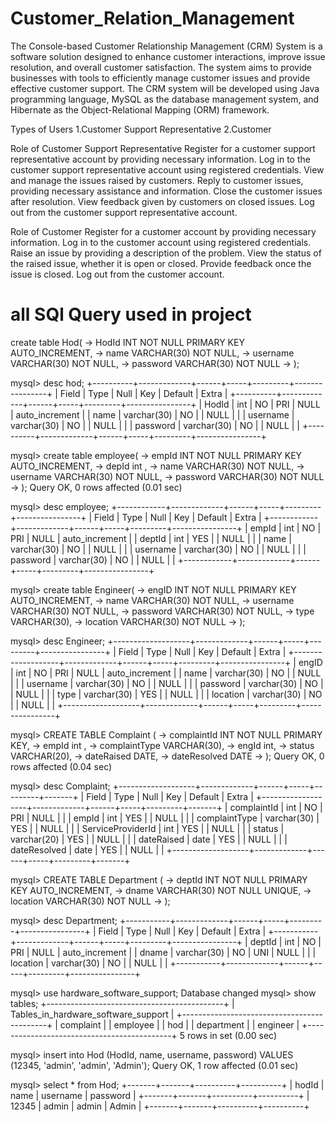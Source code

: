 # Customer_Relation_Management
The Console-based Customer Relationship Management (CRM) System is a software solution designed to enhance customer interactions, improve issue resolution, and overall customer satisfaction. The system aims to provide businesses with tools to efficiently manage customer issues and provide effective customer support. The CRM system will be developed using Java programming language, MySQL as the database management system, and Hibernate as the Object-Relational Mapping (ORM) framework.

Types of Users
1.Customer Support Representative
2.Customer

Role of Customer Support Representative
Register for a customer support representative account by providing necessary information.
Log in to the customer support representative account using registered credentials.
View and manage the issues raised by customers.
Reply to customer issues, providing necessary assistance and information.
Close the customer issues after resolution.
View feedback given by customers on closed issues.
Log out from the customer support representative account.

Role of Customer
Register for a customer account by providing necessary information.
Log in to the customer account using registered credentials.
Raise an issue by providing a description of the problem.
View the status of the raised issue, whether it is open or closed.
Provide feedback once the issue is closed.
Log out from the customer account.




# all SQl Query used in project
create table Hod(
    ->  HodId INT NOT NULL PRIMARY KEY AUTO_INCREMENT,
    ->   name VARCHAR(30) NOT NULL,
    ->  username VARCHAR(30) NOT NULL,
    ->   password VARCHAR(30) NOT NULL
    -> );

mysql> desc hod;
+----------+-------------+------+-----+---------+----------------+
| Field    | Type        | Null | Key | Default | Extra          |
+----------+-------------+------+-----+---------+----------------+
| HodId    | int         | NO   | PRI | NULL    | auto_increment |
| name     | varchar(30) | NO   |     | NULL    |                |
| username | varchar(30) | NO   |     | NULL    |                |
| password | varchar(30) | NO   |     | NULL    |                |
+----------+-------------+------+-----+---------+----------------+


mysql> create table employee(
    -> empId INT NOT NULL PRIMARY KEY AUTO_INCREMENT,
    ->  depId int ,
    ->  name VARCHAR(30) NOT NULL,
    ->  username VARCHAR(30) NOT NULL,
    ->  password VARCHAR(30) NOT NULL
    -> );
Query OK, 0 rows affected (0.01 sec)

mysql> desc employee;
+------------+-------------+------+-----+---------+----------------+
| Field      | Type        | Null | Key | Default | Extra          |
+------------+-------------+------+-----+---------+----------------+
| empId | int         | NO   | PRI | NULL    | auto_increment |
| deptId  | int         | YES  |     | NULL    |                |
| name       | varchar(30) | NO   |     | NULL    |                |
| username   | varchar(30) | NO   |     | NULL    |                |
| password   | varchar(30) | NO   |     | NULL    |                |
+------------+-------------+------+-----+---------+----------------+

mysql>  create table Engineer(
    -> engID INT NOT NULL PRIMARY KEY AUTO_INCREMENT,
    -> name VARCHAR(30) NOT NULL,
    ->  username VARCHAR(30) NOT NULL,
    ->  password VARCHAR(30) NOT NULL,
    -> type VARCHAR(30),
    ->  location VARCHAR(30) NOT NULL
    -> );


mysql> desc Engineer;
+-------------------+-------------+------+-----+---------+----------------+
| Field             | Type        | Null | Key | Default | Extra          |
+-------------------+-------------+------+-----+---------+----------------+
| engID | int         | NO   | PRI | NULL    | auto_increment |
| name              | varchar(30) | NO   |     | NULL    |                |
| username          | varchar(30) | NO   |     | NULL    |                |
| password          | varchar(30) | NO   |     | NULL    |                |
| type              | varchar(30) | YES  |     | NULL    |                |
| location          | varchar(30) | NO   |     | NULL    |                |
+-------------------+-------------+------+-----+---------+----------------+

mysql> CREATE TABLE Complaint (
    ->     complaintId INT NOT NULL PRIMARY KEY,
    -> empId int ,
    -> complaintType VARCHAR(30),
    -> engId int,
    ->  status VARCHAR(20),
    ->     dateRaised DATE,
    ->     dateResolved DATE
    -> );
Query OK, 0 rows affected (0.04 sec)

mysql> desc  Complaint;
+-------------------+-------------+------+-----+---------+-------+
| Field             | Type        | Null | Key | Default | Extra |
+-------------------+-------------+------+-----+---------+-------+
| complaintId       | int         | NO   | PRI | NULL    |       |
| empId        | int         | YES  |     | NULL    |       |
| complaintType     | varchar(30) | YES  |     | NULL    |       |
| ServiceProviderId | int         | YES  |     | NULL    |       |
| status            | varchar(20) | YES  |     | NULL    |       |
| dateRaised        | date        | YES  |     | NULL    |       |
| dateResolved      | date        | YES  |     | NULL    |       |
+-------------------+-------------+------+-----+---------+-------+



mysql> CREATE TABLE Department (
    -> deptId INT NOT NULL PRIMARY KEY AUTO_INCREMENT,
    ->     dname VARCHAR(30) NOT NULL UNIQUE,
    ->     location VARCHAR(30) NOT NULL
    -> );


mysql> desc Department;
+-----------+-------------+------+-----+---------+----------------+
| Field     | Type        | Null | Key | Default | Extra          |
+-----------+-------------+------+-----+---------+----------------+
| deptId    | int         | NO   | PRI | NULL    | auto_increment |
| dname     | varchar(30) | NO   | UNI | NULL    |                |
| location  | varchar(30) | NO   |     | NULL    |                |
+-----------+-------------+------+-----+---------+----------------+


mysql> use  hardware_software_support;
Database changed
mysql> show tables;
+--------------------------------------------+
| Tables_in_hardware_software_support |
+--------------------------------------------+
| complaint                                  |
| employee                                   |
| hod                                        |
| department                                 |
| engineer                                   |
+--------------------------------------------+
5 rows in set (0.00 sec)

mysql> insert into  Hod (HodId, name, username, password) VALUES (12345, 'admin', 'admin', 'Admin');
Query OK, 1 row affected (0.01 sec)

mysql> select * from Hod;
+-------+-------+----------+----------+
| hodId | name  | username | password |
+-------+-------+----------+----------+
| 12345 | admin | admin    | Admin    |
+-------+-------+----------+----------+

